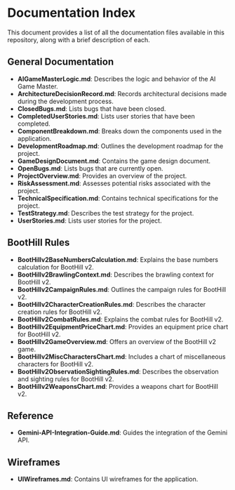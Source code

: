 # Documentation Index

This document provides a list of all the documentation files available in this repository, along with a brief description of each.

## General Documentation

- **AIGameMasterLogic.md**: Describes the logic and behavior of the AI Game Master.
- **ArchitectureDecisionRecord.md**: Records architectural decisions made during the development process.
- **ClosedBugs.md**: Lists bugs that have been closed.
- **CompletedUserStories.md**: Lists user stories that have been completed.
- **ComponentBreakdown.md**: Breaks down the components used in the application.
- **DevelopmentRoadmap.md**: Outlines the development roadmap for the project.
- **GameDesignDocument.md**: Contains the game design document.
- **OpenBugs.md**: Lists bugs that are currently open.
- **ProjectOverview.md**: Provides an overview of the project.
- **RiskAssessment.md**: Assesses potential risks associated with the project.
- **TechnicalSpecification.md**: Contains technical specifications for the project.
- **TestStrategy.md**: Describes the test strategy for the project.
- **UserStories.md**: Lists user stories for the project.

## BootHill Rules

- **BootHillv2BaseNumbersCalculation.md**: Explains the base numbers calculation for BootHill v2.
- **BootHillv2BrawlingContext.md**: Describes the brawling context for BootHill v2.
- **BootHillv2CampaignRules.md**: Outlines the campaign rules for BootHill v2.
- **BootHillv2CharacterCreationRules.md**: Describes the character creation rules for BootHill v2.
- **BootHillv2CombatRules.md**: Explains the combat rules for BootHill v2.
- **BootHillv2EquipmentPriceChart.md**: Provides an equipment price chart for BootHill v2.
- **BootHillv2GameOverview.md**: Offers an overview of the BootHill v2 game.
- **BootHillv2MiscCharactersChart.md**: Includes a chart of miscellaneous characters for BootHill v2.
- **BootHillv2ObservationSightingRules.md**: Describes the observation and sighting rules for BootHill v2.
- **BootHillv2WeaponsChart.md**: Provides a weapons chart for BootHill v2.

## Reference

- **Gemini-API-Integration-Guide.md**: Guides the integration of the Gemini API.

## Wireframes

- **UIWireframes.md**: Contains UI wireframes for the application.